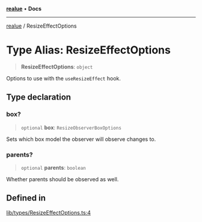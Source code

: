 [**realue**](../README.md) • **Docs**

***

[realue](../README.md) / ResizeEffectOptions

# Type Alias: ResizeEffectOptions

> **ResizeEffectOptions**: `object`

Options to use with the `useResizeEffect` hook.

## Type declaration

### box?

> `optional` **box**: `ResizeObserverBoxOptions`

Sets which box model the observer will observe changes to.

### parents?

> `optional` **parents**: `boolean`

Whether parents should be observed as well.

## Defined in

[lib/types/ResizeEffectOptions.ts:4](https://github.com/nevoland/realue/blob/4e20bc322d155f810c06416a8a99a0b7b6c6ba28/lib/types/ResizeEffectOptions.ts#L4)
